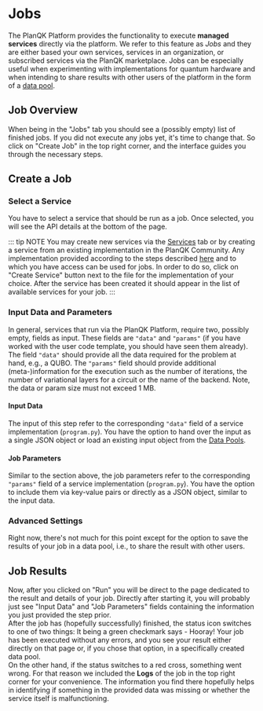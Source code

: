 # Jobs

The PlanQK Platform provides the functionality to execute **managed services** directly via the platform.
We refer to this feature as
_Jobs_ and they are either based your own services, services in an organization, or subscribed services via the PlanQK marketplace.
Jobs can be especially useful when experimenting with implementations for quantum hardware and when intending to share results with other users of the platform in the form of a [data pool](src/docs/community-platform.md#data-pools).

## Job Overview

When being in the "Jobs" tab you should see a (possibly empty) list of finished jobs.
If you did not execute any jobs yet, it's time to change that.
So click on "Create Job" in the top right corner, and the interface guides you through the necessary steps.

## Create a Job

### Select a Service

You have to select a service that should be run as a job.
Once selected, you will see the API details at the bottom of the page.

::: tip NOTE
You may create new services via the [Services](src/docs/service-platform/managed-services.md) tab or by creating a service from an existing implementation in the PlanQK Community.
Any implementation provided according to the steps described [here](src/docs/community-platform.md#provide-an-implementation-for-job-execution) and to which you have access can be used for jobs.
In order to do so, click on "Create Service" button next to the file for the implementation of your choice.
After the service has been created it should appear in the list of available services for your job.
:::

### Input Data and Parameters

In general, services that run via the PlanQK Platform, require two, possibly empty, fields as input.
These fields are `"data"` and  `"params"` (if you have worked with the user code template, you should have seen them already).
The field `"data"` should provide all the data required for the problem at hand, e.g., a QUBO.
The `"params"` field should provide additional (meta-)information for the execution such as the number of iterations, the number of variational layers for a circuit or the name of the backend.
Note, the data or param size must not exceed 1 MB.

#### Input Data

The input of this step refer to the corresponding `"data"` field of a service implementation (`program.py`).
You have the option to hand over the input as a single JSON object or load an existing input object from the [Data Pools](src/docs/community-platform.md#data-pools).

#### Job Parameters

Similar to the section above, the job parameters refer to the corresponding `"params"` field of a service implementation (`program.py`).
You have the option to include them via key-value pairs or directly as a JSON object, similar to the input data.

### Advanced Settings

Right now, there's not much for this point except for the option to save the results of your job in a data pool, i.e., to share the result with other users.

## Job Results

Now, after you clicked on "Run" you will be direct to the page dedicated to the result and details of your job.
Directly after starting it, you will probably just see "Input Data" and "Job Parameters" fields containing the information you just provided the step prior.  
After the job has (hopefully successfully) finished, the status icon switches to one of two things: It being a green checkmark says - Hooray!
Your job has been executed without any errors, and you see your result either directly on that page or, if you chose that option, in a specifically created data pool.  
On the other hand, if the status switches to a red cross, something went wrong.
For that reason we included the **Logs** of the job in the top right corner for your convenience.
The information you find there hopefully helps in identifying if something in the provided data was missing or whether the service itself is malfunctioning.
